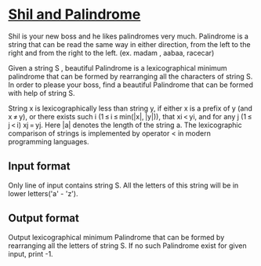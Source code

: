 # [Shil and Palindrome][link]

Shil is your new boss and he likes palindromes very much. Palindrome is a string that can be read the same way in either direction, from the left to the right and from the right to the left. (ex. madam , aabaa, racecar)

Given a string S , beautiful Palindrome is a lexicographical minimum palindrome that can be formed by rearranging all the characters of string S. In order to please your boss, find a beautiful Palindrome that can be formed with help of string S.

String x is lexicographically less than string y, if either x is a prefix of y (and x ≠ y), or there exists such i (1 ≤ i ≤ min(|x|, |y|)), that xi < yi, and for any j (1 ≤ j < i) xj = yj. Here |a| denotes the length of the string a. The lexicographic comparison of strings is implemented by operator < in modern programming languages​​.

## Input format

Only line of input contains string S. All the letters of this string will be in lower letters('a' - 'z').

## Output format

Output lexicographical minimum Palindrome that can be formed by rearranging all the letters of string S. If no such Palindrome exist for given input, print -1.

[link]: https://www.hackerearth.com/practice/basic-programming/implementation/basics-of-implementation/practice-problems/algorithm/shil-and-palindrome/
